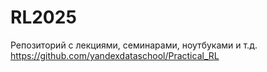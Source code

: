 # RL2025
Репозиторий с лекциями, семинарами, ноутбуками и т.д.
https://github.com/yandexdataschool/Practical_RL
